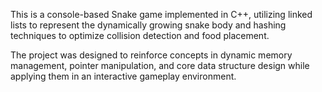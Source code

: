 This is a console-based Snake game implemented in C++, utilizing linked lists to represent the dynamically growing snake body and hashing techniques to optimize collision detection and food placement. 

The project was designed to reinforce concepts in dynamic memory management, pointer manipulation, and core data structure design while applying them in an interactive gameplay environment.

